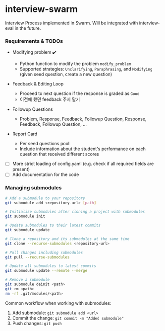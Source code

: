 # interview-swarm

Interview Process implemented in Swarm. Will be integrated with interview-eval in the future.

### Requirements & TODOs

- Modifying problem ✔️
  - Python function to modify the problem `modify_problem`
  - Supported strategies: `Unclarifying`, `Paraphrasing`, and `Modifying` (given seed question, create a new question)

- Feedback & Editing Loop
  - Proceed to next question if the response is graded as `Good`
  - 이전에 했던 feedback 주지 말기

- Followup Questions
  - Problem, Response, Feedback, Followup Question, Response, Feedback, Followup Question, ...

- Report Card
  - Per seed questions pool
  - Include information about the student's performance on each question that received different scores


- [ ] More strict loading of config.yaml (e.g. check if all required fields are present)
- [ ] Add documentation for the code

### Managing submodules

```bash
# Add a submodule to your repository
git submodule add <repository-url> [path]

# Initialize submodules after cloning a project with submodules
git submodule init

# Update submodules to their latest commits
git submodule update

# Clone a repository and its submodules at the same time
git clone --recurse-submodules <repository-url>

# Pull changes including submodules
git pull --recurse-submodules

# Update all submodules to latest commits
git submodule update --remote --merge

# Remove a submodule
git submodule deinit <path>
git rm <path>
rm -rf .git/modules/<path>
```

Common workflow when working with submodules:
1. Add submodule: `git submodule add <url>`
2. Commit the change: `git commit -m "Added submodule"`
3. Push changes: `git push`